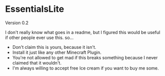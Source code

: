 # EssentialsLite

Version 0.2

I don't really know what goes in a readme, but I figured this would be useful if other people ever use this. so...
- Don't claim this is yours, because it isn't.
- Install it just like any other Minecraft Plugin.
- You're not allowed to get mad if this breaks something because I never claimed that it wouldn't.
- I'm always willing to accept free Ice cream if you want to buy me some.
